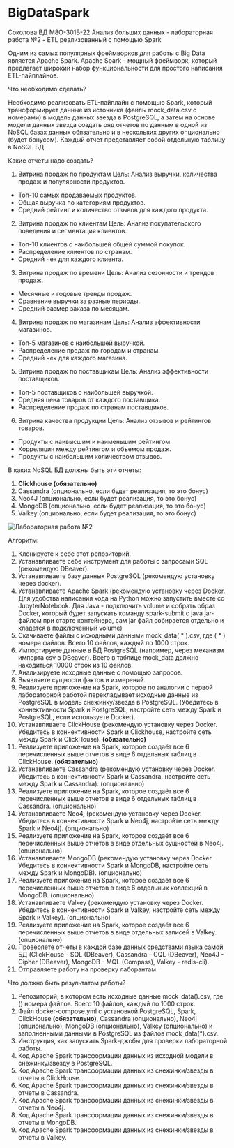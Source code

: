 # BigDataSpark
Соколова ВД М8О-301Б-22
Анализ больших данных - лабораторная работа №2 - ETL реализованный с помощью Spark

Одним из самых популярных фреймворков для работы с Big Data является Apache Spark. Apache Spark - мощный фреймворк, который предлагает широкий набор функциональности для простого написания ETL-пайплайнов.

Что необходимо сделать? 

Необходимо реализовать ETL-пайплайн с помощью Spark, который трансформирует данные из источника (файлы mock_data.csv с номерами) в модель данных звезда в PostgreSQL, а затем на основе модели данных звезда создать ряд отчетов по данным в одной из NoSQL базах данных обязательно и в нескольких других опционально (будет бонусом). Каждый отчет представляет собой отдельную таблицу в NoSQL БД.

Какие отчеты надо создать?
1. Витрина продаж по продуктам
Цель: Анализ выручки, количества продаж и популярности продуктов.
 - Топ-10 самых продаваемых продуктов.
 - Общая выручка по категориям продуктов.
 - Средний рейтинг и количество отзывов для каждого продукта.
2. Витрина продаж по клиентам
Цель: Анализ покупательского поведения и сегментация клиентов.
 - Топ-10 клиентов с наибольшей общей суммой покупок.
 - Распределение клиентов по странам.
 - Средний чек для каждого клиента.
3. Витрина продаж по времени
Цель: Анализ сезонности и трендов продаж.
 - Месячные и годовые тренды продаж.
 - Сравнение выручки за разные периоды.
 - Средний размер заказа по месяцам.
4. Витрина продаж по магазинам
Цель: Анализ эффективности магазинов.
 - Топ-5 магазинов с наибольшей выручкой.
 - Распределение продаж по городам и странам.
 - Средний чек для каждого магазина.
5. Витрина продаж по поставщикам
Цель: Анализ эффективности поставщиков.
 - Топ-5 поставщиков с наибольшей выручкой.
 - Средняя цена товаров от каждого поставщика.
 - Распределение продаж по странам поставщиков.
6. Витрина качества продукции
Цель: Анализ отзывов и рейтингов товаров.
 - Продукты с наивысшим и наименьшим рейтингом.
 - Корреляция между рейтингом и объемом продаж.
 - Продукты с наибольшим количеством отзывов.

В каких NoSQL БД должны быть эти отчеты:
1. **Clickhouse** **(обязательно)**
2. Cassandra (опционально, если будет реализация, то это бонус)
3. Neo4J (опционально, если будет реализация, то это бонус)
4. MongoDB (опционально, если будет реализация, то это бонус)
5. Valkey (опционально, если будет реализация, то это бонус)

![Лабораторная работа №2](https://github.com/user-attachments/assets/2b854382-4c36-4542-a7fb-04fe82a6f6fa)


Алгоритм:

1. Клонируете к себе этот репозиторий.
2. Устанавливаете себе инструмент для работы с запросами SQL (рекомендую DBeaver).
3. Устанавливаете базу данных PostgreSQL (рекомендую установку через docker).
4. Устанавливаете Apache Spark (рекомендую установку через Docker. Для удобства написания кода на Python можно запустить вместе со JupyterNotebook. Для Java - подключить volume и собрать образ Docker, который будет запускать команду spark-submit с java jar-файлом при старте контейнера, сам jar файл собирается отдельно и кладется в подключенный volume)
5. Скачиваете файлы с исходными данными mock_data( * ).csv, где ( * ) номера файлов. Всего 10 файлов, каждый по 1000 строк.
6. Импортируете данные в БД PostgreSQL (например, через механизм импорта csv в DBeaver). Всего в таблице mock_data должно находиться 10000 строк из 10 файлов.
7. Анализируете исходные данные с помощью запросов.
8. Выявляете сущности фактов и измерений.
9. Реализуете приложение на Spark, которое по аналогии с первой лабораторной работой перекладывает исходные данные из PostgreSQL в модель снежинку/звезда в PostgreSQL. (Убедитесь в коннективности Spark и PostgreSQL, настройте сеть между Spark и PostgreSQL, если используете Docker).
10. Устанавливаете ClickHouse (рекомендую установку через Docker. Убедитесь в коннективности Spark и Clickhouse, настройте сеть между Spark и ClickHouse). **(обязательно)**
11. Реализуете приложение на Spark, которое создаёт все 6 перечисленных выше отчетов в виде 6 отдельных таблиц в ClickHouse. **(обязательно)**
12. Устанавливаете Cassandra (рекомендую установку через Docker. Убедитесь в коннективности Spark и Cassandra, настройте сеть между Spark и Cassandra). (опционально)
13. Реализуете приложение на Spark, которое создаёт все 6 перечисленных выше отчетов в виде 6 отдельных таблиц в Cassandra. (опционально)
14. Устанавливаете Neo4j (рекомендую установку через Docker. Убедитесь в коннективности Spark и Neo4j, настройте сеть между Spark и Neo4j). (опционально)
15. Реализуете приложение на Spark, которое создаёт все 6 перечисленных выше отчетов в виде отдельных сущностей в Neo4j. (опционально)
16. Устанавливаете MongoDB (рекомендую установку через Docker. Убедитесь в коннективности Spark и MongoDB, настройте сеть между Spark и MongoDB). (опционально)
17. Реализуете приложение на Spark, которое создаёт все 6 перечисленных выше отчетов в виде 6 отдельных коллекций в MongoDB. (опционально)
18. Устанавливаете Valkey (рекомендую установку через Docker. Убедитесь в коннективности Spark и Valkey, настройте сеть между Spark и Valkey). (опционально)
19. Реализуете приложение на Spark, которое создаёт все 6 перечисленных выше отчетов в виде отдельных записей в Valkey. (опционально)
20. Проверяете отчеты в каждой базе данных средствами языка самой БД (ClickHouse - SQL (DBeaver), Cassandra - CQL (DBeaver), Neo4J - Cipher (DBeaver), MongoDB - MQL (Compass), Valkey - redis-cli).
21. Отправляете работу на проверку лаборантам.

Что должно быть результатом работы?

1. Репозиторий, в котором есть исходные данные mock_data().csv, где () номера файлов. Всего 10 файлов, каждый по 1000 строк.
2. Файл docker-compose.yml с установкой PostgreSQL, Spark, ClickHouse **(обязательно)**, Cassandra (опционально), Neo4j (опционально), MongoDB (опционально), Valkey (опционально) и заполненными данными в PostgreSQL из файлов mock_data(*).csv.
3. Инструкция, как запускать Spark-джобы для проверки лабораторной работы.
4. Код Apache Spark трансформации данных из исходной модели в снежинку/звезду в PostgreSQL.
5. Код Apache Spark трансформации данных из снежинки/звезды в отчеты в ClickHouse.
6. Код Apache Spark трансформации данных из снежинки/звезды в отчеты в Cassandra.
7. Код Apache Spark трансформации данных из снежинки/звезды в отчеты в Neo4j.
8. Код Apache Spark трансформации данных из снежинки/звезды в отчеты в MongoDB.
9. Код Apache Spark трансформации данных из снежинки/звезды в отчеты в Valkey.
